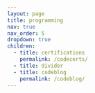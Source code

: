 ```yaml
---
layout: page
title: programming
nav: true
nav_order: 5
dropdown: true
children:
  - title: certifications
    permalink: /codecerts/
  - title: divider
  - title: codeblog
    permalink: /codeblog/
---
```

